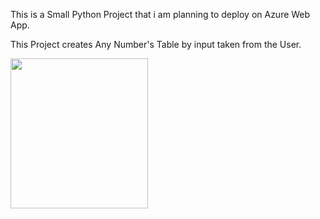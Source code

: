 This is a Small Python Project that i am planning to deploy on Azure Web App. 

This Project creates Any Number's Table by input taken from the User. 


<p>
    <img src="G:\VS Code\TablebyPython\TablesbyPythonScreenshot.PNG" width="220" height="240" />
</p>
